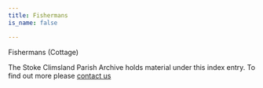 ```yaml
---
title: Fishermans
is_name: false

---
```


Fishermans (Cottage)


The Stoke Climsland Parish Archive holds material under this index entry. To find out more please [contact us](/contact/)
